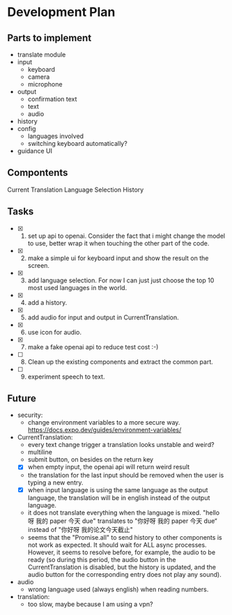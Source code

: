 # Development Plan

## Parts to implement

- translate module
- input
  - keyboard
  - camera
  - microphone
- output
  - confirmation text
  - text
  - audio
- history
- config
  - languages involved
  - switching keyboard automatically?
- guidance UI

## Compontents

Current Translation
Language Selection
History

## Tasks

- [x] 1. set up api to openai. Consider the fact that i might change the model to use, better wrap it when touching the other part of the code.
- [x] 2. make a simple ui for keyboard input and show the result on the screen.
- [x] 3. add language selection. For now I can just just choose the top 10 most used languages in the world.
- [x] 4. add a history.
- [x] 5. add audio for input and output in CurrentTranslation.
- [x] 6. use icon for audio.
- [x] 7. make a fake openai api to reduce test cost :-)
- [ ] 8. Clean up the existing components and extract the common part.
- [ ] 9. experiment speech to text.

## Future

- security:
  - change environment variables to a more secure way. https://docs.expo.dev/guides/environment-variables/
- CurrentTranslation:
  - every text change trigger a translation looks unstable and weird?
  - multiline
  - submit button, on besides on the return key
  - [x] when empty input, the openai api will return weird result
  - the translation for the last input should be removed when the user is typing a new entry.
  - [x] when input language is using the same language as the output language, the translation will be in english instead of the output language.
  - it does not translate everything when the language is mixed. "hello 呀 我的 paper 今天 due" translates to "你好呀 我的 paper 今天 due“ instead of "你好呀 我的论文今天截止"
  - seems that the "Promise.all" to send history to other components is not work as expected. It should wait for ALL async processes. However, it seems to resolve before, for example, the audio to be ready (so during this period, the audio button in the CurrentTranslation is disabled, but the history is updated, and the audio button for the corresponding entry does not play any sound).
- audio
  - wrong language used (always english) when reading numbers.
- translation:
  - too slow, maybe because I am using a vpn?
